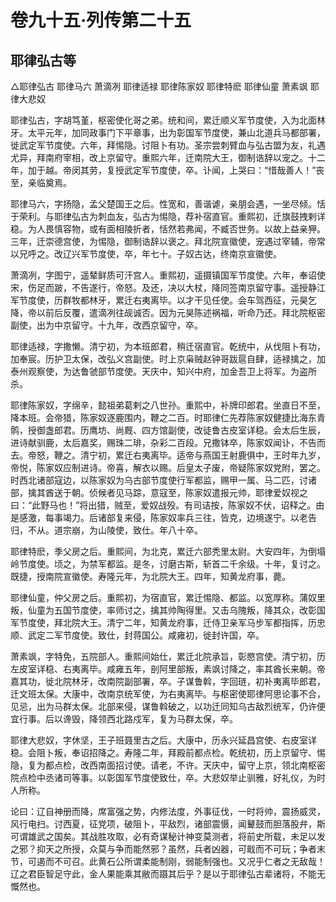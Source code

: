 # 卷九十五·列传第二十五

## 耶律弘古等

△耶律弘古 耶律马六 萧滴冽 耶律适禄 耶律陈家奴 耶律特麽 耶律仙童 萧素飒 耶律大悲奴

耶律弘古，字胡笃堇，枢密使化哥之弟。统和间，累迁顺义军节度使，入为北面林牙。太平元年，加同政事门下平章事，出为彰国军节度使，兼山北道兵马都部署，徙武定军节度使。六年，拜惕隐。讨阻卜有功。圣宗尝刺臂血与弘古盟为友，礼遇尤异，拜南府宰相，改上京留守。重熙六年，迁南院大王，御制诰辞以宠之。十二年，加于越。帝闵其劳，复授武定军节度使，卒。讣闻，上哭曰：“惜哉善人！”丧至，亲临奠焉。

耶律马六，字扬隐，孟父楚国王之后。性宽和，善谐谑，亲朋会遇，一坐尽倾。恬于荣利。与耶律弘古为刺血友，弘古为惕隐，荐补宿直官。重熙初，迁旗鼓拽剌详稳。为人畏慎容物，或有面相陵折者，恬然若弗闻，不臧否世务。以故上益亲狎。三年，迁崇德宫使，为惕隐，御制诰辞以褒之。拜北院宣徽使，宠遇过宰辅，帝常以兄呼之。改辽兴军节度使，卒，年七十。子奴古达，终南京宣徽使。

萧滴冽，字图宁，遥辇鲜质可汗宫人。重熙初，遥摄镇国军节度使。六年，奉诏使宋，伤足而跛，不告遂行，帝怒。及还，决以大杖，降同签南京留守事。遥授静江军节度使，历群牧都林牙，累迁右夷离毕。以才干见任使。会车驾西征，元昊乞降，帝以前后反覆，遣滴冽往觇诚否。因为元昊陈述祸福，听命乃还。拜北院枢密副使，出为中京留守。十九年，改西京留守，卒。

耶律适禄，字撒懒。清宁初，为本班郎君，稍迁宿直官。乾统中，从伐阻卜有功，加奉宸。历护卫太保，改弘义宫副使。时上京枭贼赵钟哥跋扈自肆，适禄擒之，加泰州观察使，为达鲁虢部节度使。天庆中，知兴中府，加金吾卫上将军。为盗所杀。

耶律陈家奴，字绵辛，懿祖弟葛剌之八世孙。重熙中，补牌印郎君。坐直日不至，降本班。会帝猎，陈家奴逐鹿围内，鞭之二百。时耶律仁先荐陈家奴健捷比海东青鹘，授御盏郎君。历鹰坊、尚厩、四方馆副使，改徒鲁古皮室详稳。会太后生辰，进诗献驯鹿，太后嘉奖，赐珠二琲，杂彩二百段。兄撒钵卒，陈家奴闻讣，不告而去。帝怒，鞭之。清宁初，累迁右夷离毕。适帝与燕国王射鹿俱中，王时年九岁，帝悦，陈家奴应制进诗。帝喜，解衣以赐。后皇太子废，帝疑陈家奴党附，罢之。时西北诸部寇边，以陈家奴为乌古部节度使行军都监，赐甲一属、马二匹，讨诸部，擒其酋送于朝。侦候者见马踪，意寇至，陈家奴遣报元帅，耶律爱奴视之曰：“此野马也！”将出猎，贼至，爱奴战殁。有司诘按，陈家奴不伏，诏释之。由是感激，每事竭力。后诸部复来侵，陈家奴率兵三往，皆克，边境遂宁。以老告归，不从。道宗崩，为山陵使，致仕。年八十卒。

耶律特麽，季父房之后。重熙间，为北克，累迁六部秃里太尉。大安四年，为倒塌岭节度使。顷之，为禁军都监。是冬，讨磨古斯，斩首二千余级。十年，复讨之。既捷，授南院宣徽使。寿隆元年，为北院大王。四年，知黄龙府事，薨。

耶律仙童，仲父房之后。重熙初，为宿直官，累迁惕隐、都监。以宽厚称。蒲奴里叛，仙童为五国节度使，率师讨之，擒其帅陶得里。又击乌隗叛，降其众，改彰国军节度使，拜北院大王。清宁二年，知黄龙府事，迁侍卫亲军马步军都指挥，历忠顺、武定二军节度使。致仕，封蒋国公。咸雍初，徙封许国，卒。

萧素飒，字特免，五院部人。重熙间始仕，累迁北院承旨，彰愍宫使。清宁初，历左皮室详稳、右夷离毕。咸雍五年，剖阿里部叛，素飒讨降之，率其酋长来朝。帝嘉其功，徙北院林牙，改南院副部署，卒。子谋鲁斡，字回琏，初补夷离毕郎君，迁文班太保。大康中，改南京统军使，为右夷离毕。与枢密使耶律阿思论事不合，见忌，出为马群太保。北部来侵，谋鲁斡破之，以功迁同知乌古敌烈统军，仍许便宜行事。后以谗毁，降领西北路戍军，复为马群太保，卒。

耶律大悲奴，字休坚，王子班聂里古之后。大康中，历永兴延昌宫使、右皮室详稳。会阻卜叛，奉诏招降之。寿隆二年，拜殿前都点检。乾统初，历上京留守、惕隐，复为都点检，改西南面招讨使。请老，不许。天庆中，留守上京，领北南枢密院点检中丞诸司等事。以彰国军节度使致仕，卒。大悲奴举止驯雅，好礼仪，为时人所称。

论曰：辽自神册而降，席富强之势，内修法度，外事征伐，一时将帅，震扬威灵，风行电扫。讨西夏，征党项，破阻卜，平敌烈，诸部震慑，闻鼙鼓而胆落股弁，斯可谓雄武之国矣。其战胜攻取，必有奇谋秘计神变莫测者，将前史所载，未足以发之邪？抑天之所授，众莫与争而能然邪？虽然，兵者凶器，可戢而不可玩；争者末节，可遏而不可召。此黄石公所谓柔能制刚，弱能制强也。又况乎仁者之无敌哉！辽之君臣智足守此，金人果能乘其敝而蹑其后乎？是以于耶律弘古辈诸将，不能无慨然也。
